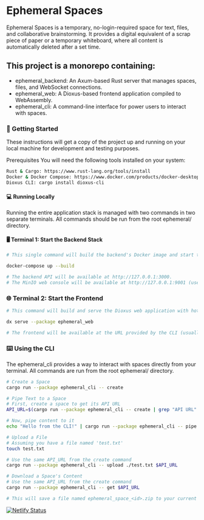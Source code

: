 # Ephemeral Spaces

Ephemeral Spaces is a temporary, no-login-required space for text, files, and collaborative brainstorming. It provides a digital equivalent of a scrap piece of paper or a temporary whiteboard, where all content is automatically deleted after a set time.

## This project is a monorepo containing:

- ephemeral_backend: An Axum-based Rust server that manages spaces, files, and WebSocket connections.
- ephemeral_web: A Dioxus-based frontend application compiled to WebAssembly.
- ephemeral_cli: A command-line interface for power users to interact with spaces.

### 🚀 Getting Started

These instructions will get a copy of the project up and running on your local machine for development and testing purposes.

Prerequisites
You will need the following tools installed on your system:

```bash
Rust & Cargo: https://www.rust-lang.org/tools/install
Docker & Docker Compose: https://www.docker.com/products/docker-desktop/
Dioxus CLI: cargo install dioxus-cli
```

#### 💻 Running Locally

Running the entire application stack is managed with two commands in two separate terminals. All commands should be run from the root ephemeral/ directory.

#### 🖥️ Terminal 1: Start the Backend Stack

```bash
# This single command will build the backend's Docker image and start the backend server, a Redis database, and a MinIO S3-compatible file store.

docker-compose up --build

# The backend API will be available at http://127.0.0.1:3000.
# The MinIO web console will be available at http://127.0.0.1:9001 (user: minioadmin, pass: minioadmin).
```

### 🌐 Terminal 2: Start the Frontend

```bash
# This command will build and serve the Dioxus web application with hot-reloading.

dx serve --package ephemeral_web

# The frontend will be available at the URL provided by the CLI (usually http://127.0.0.1:8080).
```

### ⌨️ Using the CLI

The ephemeral_cli provides a way to interact with spaces directly from your terminal. All commands are run from the root ephemeral/ directory.

```bash
# Create a Space
cargo run --package ephemeral_cli -- create

# Pipe Text to a Space
# First, create a space to get its API URL
API_URL=$(cargo run --package ephemeral_cli -- create | grep "API URL" | awk '{print $3}')

# Now, pipe content to it
echo "Hello from the CLI!" | cargo run --package ephemeral_cli -- pipe $API_URL

# Upload a File
# Assuming you have a file named 'test.txt'
touch test.txt

# Use the same API_URL from the create command
cargo run --package ephemeral_cli -- upload ./test.txt $API_URL

# Download a Space's Content
# Use the same API_URL from the create command
cargo run --package ephemeral_cli -- get $API_URL

# This will save a file named ephemeral_space_<id>.zip to your current directory.
```

[![Netlify Status](https://api.netlify.com/api/v1/badges/536b5578-79be-4846-a997-23062497dfa1/deploy-status)](https://app.netlify.com/projects/ephemeral-spaces/deploys)
